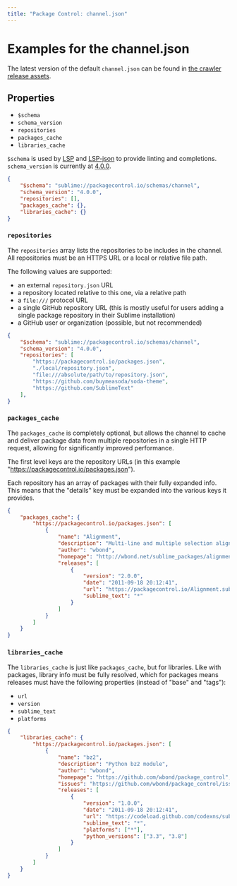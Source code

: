 ```yaml
---
title: "Package Control: channel.json"
---
```


<!-- Original: https://github.com/wbond/package_control/blob/master/example-channel.json -->


# Examples for the channel.json

The latest version of the default `channel.json`
can be found in [the crawler release assets](https://github.com/packagecontrol/thecrawl/releases/tag/the-channel).


## Properties

- `$schema`
- `schema_version`
- `repositories`
- `packages_cache`
- `libraries_cache`

`$schema` is used by [LSP][lsp] and [LSP-json][lspjson]
to provide linting and completions.
`schema_version` is currently at [4.0.0][schema].

```json
{
    "$schema": "sublime://packagecontrol.io/schemas/channel",
    "schema_version": "4.0.0",
    "repositories": [],
    "packages_cache": {},
    "libraries_cache": {}
}
```

[lsp]: https://packages.sublimetext.io/packages/LSP/
[lspjson]: https://packages.sublimetext.io/packages/LSP-json/
[schema]: https://github.com/wbond/package_control/blob/master/sublime-package.json#L109


### `repositories`

The `repositories` array lists the repositories to be includes in the channel.
All repositories must be an HTTPS URL or a local or relative file path.

The following values are supported:

- an external `repository.json` URL
- a repository located relative to this one, via a relative path
- a `file:///` protocol URL
- a single GitHub repository URL
  (this is mostly useful for users adding a single package repository
  in their Sublime installation)
- a GitHub user or organization
  (possible, but not recommended)

```json
{
	"$schema": "sublime://packagecontrol.io/schemas/channel",
	"schema_version": "4.0.0",
	"repositories": [
		"https://packagecontrol.io/packages.json",
		"./local/repository.json",
		"file:///absolute/path/to/repository.json",
		"https://github.com/buymeasoda/soda-theme",
		"https://github.com/SublimeText"
	],
}
```


### `packages_cache`

The `packages_cache` is completely optional,
but allows the channel to cache and deliver package data
from multiple repositories in a single HTTP request,
allowing for significantly improved performance.

The first level keys are the repository URLs
(in this example "https://packagecontrol.io/packages.json").

Each repository has an array of packages with their fully expanded info.
This means that the "details" key must be expanded
into the various keys it provides.

```json
{
	"packages_cache": {
		"https://packagecontrol.io/packages.json": [
			{
				"name": "Alignment",
				"description": "Multi-line and multiple selection alignment plugin",
				"author": "wbond",
				"homepage": "http://wbond.net/sublime_packages/alignment",
				"releases": [
					{
						"version": "2.0.0",
						"date": "2011-09-18 20:12:41",
						"url": "https://packagecontrol.io/Alignment.sublime-package",
						"sublime_text": "*"
					}
				]
			}
		]
	}
}
```


### `libraries_cache`

The `libraries_cache` is just like `packages_cache`,
but for libraries.
Like with packages, library info must be fully resolved,
which for packages means releases must have the following properties
(instead of "base" and "tags"):

- `url`
- `version`
- `sublime_text`
- `platforms`

```json
{
	"libraries_cache": {
		"https://packagecontrol.io/packages.json": [
			{
				"name": "bz2",
				"description": "Python bz2 module",
				"author": "wbond",
				"homepage": "https://github.com/wbond/package_control",
				"issues": "https://github.com/wbond/package_control/issues",
				"releases": [
					{
						"version": "1.0.0",
						"date": "2011-09-18 20:12:41",
						"url": "https://codeload.github.com/codexns/sublime-bz2/zip/1.0.0",
						"sublime_text": "*",
						"platforms": ["*"],
						"python_versions": ["3.3", "3.8"]
					}
				]
			}
		]
	}
}
```
